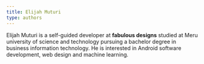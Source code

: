 ```yaml
---
title: Elijah Muturi
type: authors
---
```

Elijah Muturi is a self-guided developer at **fabulous designs** studied at Meru university of science and technology pursuing a bachelor degree in business information technology. He is interested in Android software development, web design and machine learning.